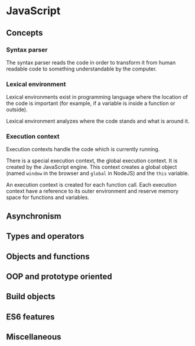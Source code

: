 # JavaScript

## Concepts

### Syntax parser

The syntax parser reads the code in order to transform it from human readable code to something understandable by the computer.

### Lexical environment

Lexical environments exist in programming language where the location of the code is important (for example, if a variable is inside a function or outside).   

Lexical environment analyzes where the code stands and what is around it.

### Execution context

Execution contexts handle the code which is currently running.

There is a special execution context, the global execution context. It is created by the JavaScript engine.
This context creates a global object (named `window` in the browser and `global` in NodeJS) and the `this` variable.

An execution context is created for each function call. Each execution context have a reference to its outer environment and reserve memory space for functions and variables.

## Asynchronism
## Types and operators
## Objects and functions
## OOP and prototype oriented
## Build objects
## ES6 features
## Miscellaneous